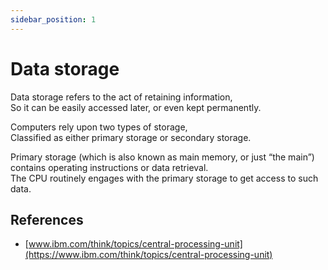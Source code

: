 ```yaml
---
sidebar_position: 1
---
```


# Data storage

Data storage refers to the act of retaining information,  
So it can be easily accessed later, or even kept permanently.

Computers rely upon two types of storage,  
Classified as either primary storage or secondary storage.

Primary storage (which is also known as main memory, or just “the main”) contains operating instructions or data retrieval.  
The CPU routinely engages with the primary storage to get access to such data.

## References

- [www.ibm.com/think/topics/central-processing-unit](https://www.ibm.com/think/topics/central-processing-unit)
